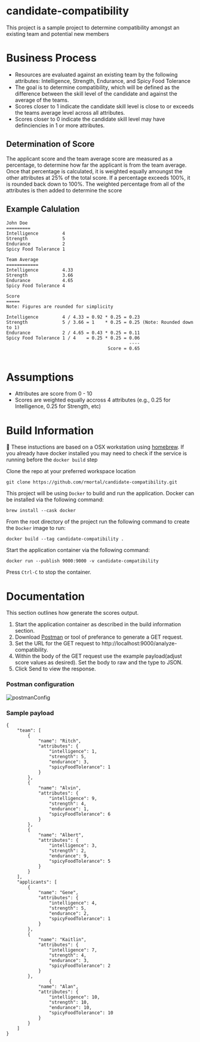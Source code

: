 # candidate-compatibility
This project is a sample project to determine compatibility amongst an existing team and potential new members

# Business Process
- Resources are evaluated against an existing team by the following attributes: Intelligence, Strength, Endurance, and Spicy Food Tolerance
- The goal is to determine compatibility, which will be defined as the difference between the skill level of the candidate and against the average of the teams.
- Scores closer to 1 indicate the candidate skill level is close to or exceeds the teams average level across all attributes.
- Scores closer to 0 indicate the candidate skill level may have definciencies in 1 or more attributes. 

## Determination of Score
The applicant score and the team average score are measured as a percentage, to determine how far the applicant is from the team average. Once that percentage is calculated, it is weighted equally amoungst the other attributes at 25% of the total score. If a percentage exceeds 100%, it is rounded back down to 100%. The weighted percentage from all of the attributes is then added to determine the score 

## Example Calulation
```
John Doe        
=========
Intelligence         4
Strength             5
Endurance            2
Spicy Food Tolerance 1

Team Average
============
Intelligence         4.33 
Strength             3.66
Endurance            4.65
Spicy Food Tolerance 4

Score
=====
Note: Figures are rounded for simplicity

Intelligence         4 / 4.33 = 0.92 * 0.25 = 0.23  
Strength             5 / 3.66 = 1    * 0.25 = 0.25 (Note: Rounded down to 1)
Endurance            2 / 4.65 = 0.43 * 0.25 = 0.11 
Spicy Food Tolerance 1 / 4    = 0.25 * 0.25 = 0.06
                                              ----
                                      Score = 0.65


```

# Assumptions 
- Attributes are score from 0 - 10
- Scores are weighted equally accross 4 attributes (e.g., 0.25 for Intelligence, 0.25 for Strength, etc)

# Build Information
🚨 These instuctions are based on a OSX workstation using [homebrew](https://brew.sh/). If you already have docker installed you may need to check if the service is running before the `docker build` step

Clone the repo at your preferred workspace location

`git clone https://github.com/rmortal/candidate-compatibility.git`

This project will be using `Docker` to build and run the application. Docker can be installed via the following command:

`brew install --cask docker`

From the root directory of the project run the following command to create the `Docker` image to run:

`docker build --tag candidate-compatibility .`

Start the application container via the following command:

`docker run --publish 9000:9000 -v candidate-compatibility`

Press `Ctrl-C` to stop the container. 

# Documentation
This section outlines how generate the scores output.

1. Start the application container as described in the build information section.
2. Download [Postman](https://www.postman.com/) or tool of preferance to generate a GET request.
3. Set the URL for the GET request to http://localhost:9000/analyze-compatibility.
4. Within the body of the GET request use the example payload(adjust score values as desired). Set the body to raw and the type to JSON.
5. Click Send to view the response. 

### Postman configuration
![postmanConfig](https://drive.google.com/file/d/1syVdim9_uVuLGJP2AC__7hkVhwVKO6DK/view?usp=share_link)
### Sample payload
```
{
    "team": [
        {
            "name": "Ritch",
            "attributes": {
                "intelligence": 1,
                "strength": 5,
                "endurance": 3,
                "spicyFoodTolerance": 1
            }
        },
        {
            "name": "Alvin",
            "attributes": {
                "intelligence": 9,
                "strength": 4,
                "endurance": 1,
                "spicyFoodTolerance": 6
            }
        },
        {
            "name": "Albert",
            "attributes": {
                "intelligence": 3,
                "strength": 2,
                "endurance": 9,
                "spicyFoodTolerance": 5
            }
        }
    ],
    "applicants": [
        {
            "name": "Gene",
            "attributes": {
                "intelligence": 4,
                "strength": 5,
                "endurance": 2,
                "spicyFoodTolerance": 1
            }
        },
        {
            "name": "Kaitlin",
            "attributes": {
                "intelligence": 7,
                "strength": 4,
                "endurance": 3,
                "spicyFoodTolerance": 2
            }
        },
                {
            "name": "Alan",
            "attributes": {
                "intelligence": 10,
                "strength": 10,
                "endurance": 10,
                "spicyFoodTolerance": 10
            }
        }
    ]
}
```